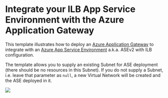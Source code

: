 # Integrate your ILB App Service Environment with the Azure Application Gateway

This template illustrates how to deploy an [Azure Application Gateway](https://docs.microsoft.com/en-us/azure/app-service/environment/integrate-with-application-gateway) to integrate with an [Azure App Service Environment](https://docs.microsoft.com/en-us/azure/app-service/environment/intro) a.k.a. ASEv2 with ILB configuration.

The template allows you to supply an existing Subnet for ASE deployment (there should be no resources in this Subnet). If you do not supply a Subnet, i.e. leave that parameter as `null`, a new Virtual Network will be created and the ASE deployed in it.

<a href="https://transmogrify.azurewebsites.net/ase-gateway/azuredeploy.json" target="_blank">
    <img src="http://azuredeploy.net/deploybutton.png"/>
</a>
